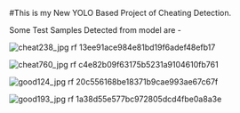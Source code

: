 #This is my New YOLO Based Project of Cheating Detection. 

Some Test Samples Detected from model are - 

![cheat238_jpg rf 13ee91ace984e81bd19f6adef48efb17](https://github.com/user-attachments/assets/14dd98dc-211e-4ea1-9a2d-eea4dbfd4424)

![cheat760_jpg rf c4e82b09f63175b5231a9104610fb761](https://github.com/user-attachments/assets/aad7deb9-64da-44c6-8803-7c6eff73c7a4)

![good124_jpg rf 20c556168be18371b9cae993ae67c67f](https://github.com/user-attachments/assets/9c1170f5-9f2a-449c-97db-3f2f6a350072)

![good193_jpg rf 1a38d55e577bc972805dcd4fbe0a8a3e](https://github.com/user-attachments/assets/7370e6d4-602f-4ff1-80c7-4ba122da8985)

